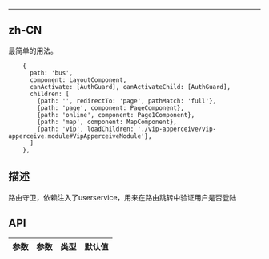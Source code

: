 ---


## zh-CN

最简单的用法。

```JS
    {
      path: 'bus',
      component: LayoutComponent,
      canActivate: [AuthGuard], canActivateChild: [AuthGuard],
      children: [
        {path: '', redirectTo: 'page', pathMatch: 'full'},
        {path: 'page', component: PageComponent},
        {path: 'online', component: Page1Component},
        {path: 'map', component: MapComponent},
        {path: 'vip', loadChildren: './vip-apperceive/vip-apperceive.module#VipApperceiveModule'},
      ]
    },
```

## 描述
 路由守卫，依赖注入了userservice，用来在路由跳转中验证用户是否登陆

## API


|    参数     | 参数 | 类型 |  默认值 |
| ---------- | --- |---- | --- |

